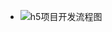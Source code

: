 - ![h5项目开发流程图](https://user-images.githubusercontent.com/70060430/160789975-caa87613-36f2-43b0-8276-b3e9e80bc125.jpg)
